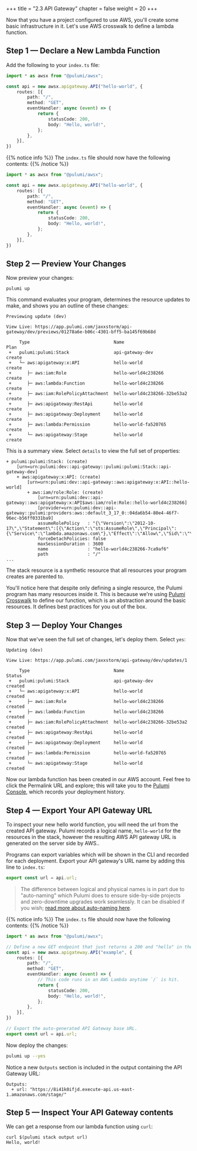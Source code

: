+++
title = "2.3 API Gateway"
chapter = false
weight = 20
+++

Now that you have a project configured to use AWS, you'll create some basic infrastructure in it. Let's use AWS crosswalk to define a lambda function.

## Step 1 &mdash; Declare a New Lambda Function

Add the following to your `index.ts` file:

```typescript
import * as awsx from "@pulumi/awsx";

const api = new awsx.apigateway.API("hello-world", {
    routes: [{
        path: "/",
        method: "GET",
        eventHandler: async (event) => {
            return {
                statusCode: 200,
                body: "Hello, world!",
            };
        },
    }],
})
```

{{% notice info %}}
The `index.ts` file should now have the following contents:
{{% /notice %}}
```typescript
import * as awsx from "@pulumi/awsx";

const api = new awsx.apigateway.API("hello-world", {
    routes: [{
        path: "/",
        method: "GET",
        eventHandler: async (event) => {
            return {
                statusCode: 200,
                body: "Hello, world!",
            };
        },
    }],
})
```

## Step 2 &mdash; Preview Your Changes

Now preview your changes:

```
pulumi up
```

This command evaluates your program, determines the resource updates to make, and shows you an outline of these changes:

```
Previewing update (dev)

View Live: https://app.pulumi.com/jaxxstorm/api-gateway/dev/previews/01278a6e-b06c-4301-bff5-ba145f69b68d

     Type                                Name                          Plan
 +   pulumi:pulumi:Stack                 api-gateway-dev               create
 +   └─ aws:apigateway:x:API             hello-world                   create
 +      ├─ aws:iam:Role                  hello-world4c238266           create
 +      ├─ aws:lambda:Function           hello-world4c238266           create
 +      ├─ aws:iam:RolePolicyAttachment  hello-world4c238266-32be53a2  create
 +      ├─ aws:apigateway:RestApi        hello-world                   create
 +      ├─ aws:apigateway:Deployment     hello-world                   create
 +      ├─ aws:lambda:Permission         hello-world-fa520765          create
 +      └─ aws:apigateway:Stage          hello-world                   create
```

This is a summary view. Select `details` to view the full set of properties:

```
+ pulumi:pulumi:Stack: (create)
    [urn=urn:pulumi:dev::api-gateway::pulumi:pulumi:Stack::api-gateway-dev]
    + aws:apigateway:x:API: (create)
        [urn=urn:pulumi:dev::api-gateway::aws:apigateway:x:API::hello-world]
        + aws:iam/role:Role: (create)
            [urn=urn:pulumi:dev::api-gateway::aws:apigateway:x:API$aws:iam/role:Role::hello-world4c238266]
            [provider=urn:pulumi:dev::api-gateway::pulumi:providers:aws::default_3_17_0::04da6b54-80e4-46f7-96ec-b56ff0331ba9]
            assumeRolePolicy   : "{\"Version\":\"2012-10-17\",\"Statement\":[{\"Action\":\"sts:AssumeRole\",\"Principal\":{\"Service\":\"lambda.amazonaws.com\"},\"Effect\":\"Allow\",\"Sid\":\"\"}]}"
            forceDetachPolicies: false
            maxSessionDuration : 3600
            name               : "hello-world4c238266-7ca9af6"
            path               : "/"
...
```

The stack resource is a synthetic resource that all resources your program creates are parented to.

You'll notice here that despite only defining a single resource, the Pulumi program has many resources inside it. This is because we're using [Pulumi Crosswalk](https://www.pulumi.com/docs/guides/crosswalk/aws/) to define our function, which is an abstraction around the basic resources. It defines best practices for you out of the box.

## Step 3 &mdash; Deploy Your Changes

Now that we've seen the full set of changes, let's deploy them. Select `yes`:

```
Updating (dev)

View Live: https://app.pulumi.com/jaxxstorm/api-gateway/dev/updates/1

     Type                                Name                          Status
 +   pulumi:pulumi:Stack                 api-gateway-dev               created
 +   └─ aws:apigateway:x:API             hello-world                   created
 +      ├─ aws:iam:Role                  hello-world4c238266           created
 +      ├─ aws:lambda:Function           hello-world4c238266           created
 +      ├─ aws:iam:RolePolicyAttachment  hello-world4c238266-32be53a2  created
 +      ├─ aws:apigateway:RestApi        hello-world                   created
 +      ├─ aws:apigateway:Deployment     hello-world                   created
 +      ├─ aws:lambda:Permission         hello-world-fa520765          created
 +      └─ aws:apigateway:Stage          hello-world                   created

```

Now our lambda function has been created in our AWS account. Feel free to click the Permalink URL and explore; this will take you to the [Pulumi Console](https://www.pulumi.com/docs/intro/console/), which records your deployment history.

## Step 4 &mdash; Export Your API Gateway URL

To inspect your new hello world function, you will need the url from the created API gateway. Pulumi records a logical name, `hello-world` for the resources in the stack, however the resulting AWS API gateway URL is generated on the server side by AWS..

Programs can export variables which will be shown in the CLI and recorded for each deployment. Export your API gateway's URL name by adding this line to `index.ts`:

```typescript
export const url = api.url;
```
> The difference between logical and physical names is in part due to "auto-naming" which Pulumi does to ensure side-by-side projects and zero-downtime upgrades work seamlessly. 
>It can be disabled if you wish; [read more about auto-naming here](https://www.pulumi.com/docs/intro/concepts/programming-model/#autonaming).

{{% notice info %}}
The `index.ts` file should now have the following contents:
{{% /notice %}}
```typescript
import * as awsx from "@pulumi/awsx";

// Define a new GET endpoint that just returns a 200 and "hello" in the body.
const api = new awsx.apigateway.API("example", {
    routes: [{
        path: "/",
        method: "GET",
        eventHandler: async (event) => {
            // This code runs in an AWS Lambda anytime `/` is hit.
            return {
                statusCode: 200,
                body: "Hello, world!",
            };
        },
    }],
})

// Export the auto-generated API Gateway base URL.
export const url = api.url;
```

Now deploy the changes:

```bash
pulumi up --yes
```

Notice a new `Outputs` section is included in the output containing the API Gateway URL:

```
Outputs:
  + url: "https://8i41k0ifjd.execute-api.us-east-1.amazonaws.com/stage/"
```

## Step 5 &mdash; Inspect Your API Gateway contents

We can get a response from our lambda function using `curl`:


```
curl $(pulumi stack output url)
Hello, world!
```
